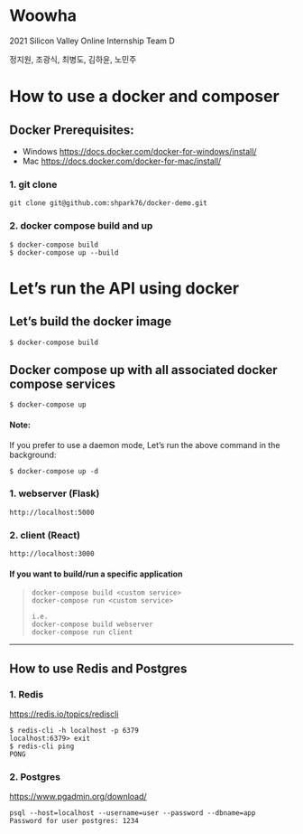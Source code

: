 # Woowha
2021 Silicon Valley Online Internship Team D

정지원, 조광식, 최병도, 김하윤, 노민주

# How to use a docker and composer
## Docker Prerequisites:
- Windows
https://docs.docker.com/docker-for-windows/install/
- Mac
https://docs.docker.com/docker-for-mac/install/


### 1. git clone
```
git clone git@github.com:shpark76/docker-demo.git
```

### 2. docker compose build and up 
```
$ docker-compose build
$ docker-compose up --build
```

# Let’s run the API using docker
## Let’s build the docker image
```
$ docker-compose build
```

## Docker compose up with all associated docker compose services
```
$ docker-compose up
```
#### Note:
If you prefer to use a daemon mode, Let’s run the above command in the background:
```
$ docker-compose up -d
```

### 1. webserver (Flask)
```
http://localhost:5000
```

### 2. client (React)
```
http://localhost:3000
```  


#### If you want to build/run a specific application
> ```
> docker-compose build <custom service>
> docker-compose run <custom service>
> 
> i.e. 
> docker-compose build webserver
> docker-compose run client
> ```

---
## How to use Redis and Postgres
### 1. Redis
https://redis.io/topics/rediscli
```
$ redis-cli -h localhost -p 6379
localhost:6379> exit
$ redis-cli ping
PONG
```

### 2. Postgres
https://www.pgadmin.org/download/
```
psql --host=localhost --username=user --password --dbname=app
Password for user postgres: 1234
```